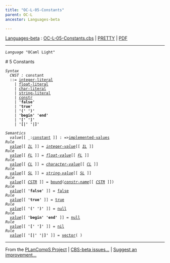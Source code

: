 ```yaml
---
title: "OC-L-05-Constants"
parent: OC-L
ancestor: Languages-beta

---
```


[Languages-beta] : [OC-L-05-Constants.cbs] \| [PRETTY] \| [PDF]


----
<div class="highlighter-rouge"><pre class="highlight"><code><i class="keyword">Language</i> <span id="Language_OCaml Light">"OCaml Light"</span></code></pre></div>
# <span id="SectionNumber_5">5</span> Constants

<div class="highlighter-rouge"><pre class="highlight"><code><i class="keyword">Syntax</i>
  <i class="keyword"></i><i class="var"><i class="var"><span id="VariableStem_CNST">CNST</span></i> :</i> <span class="syn-name"><span id="SyntaxName_constant">constant</span></span> 
  ::= <span class="syn-name"><a href="../OC-L-01-Lexical-Conventions/index.html#SyntaxName_integer-literal">integer-literal</a></span> 
    | <span class="syn-name"><a href="../OC-L-01-Lexical-Conventions/index.html#SyntaxName_float-literal">float-literal</a></span> 
    | <span class="syn-name"><a href="../OC-L-01-Lexical-Conventions/index.html#SyntaxName_char-literal">char-literal</a></span> 
    | <span class="syn-name"><a href="../OC-L-01-Lexical-Conventions/index.html#SyntaxName_string-literal">string-literal</a></span> 
    | <span class="syn-name"><a href="../OC-L-03-Names/index.html#SyntaxName_constr">constr</a></span>
    | <b class="atom">'false'</b>  
    | <b class="atom">'true'</b>  
    | <b class="atom">'('</b> <b class="atom">')'</b>  
    | <b class="atom">'begin'</b> <b class="atom">'end'</b>  
    | <b class="atom">'['</b> <b class="atom">']'</b>  
    | <b class="atom">'[|'</b> <b class="atom">'|]'</b></code></pre></div>
  
<div class="highlighter-rouge"><pre class="highlight"><code><i class="keyword">Semantics</i>
  <i class="sem-name"><span id="SemanticsName_value">value</span></i>[[ _:<span class="syn-name"><a href="#SyntaxName_constant">constant</a></span> ]] : =><span class="name"><a href="../OC-L-02-Values/index.html#Name_implemented-values">implemented-values</a></span>
<i class="keyword">Rule</i>
  <i class="sem-name"><a href="#SemanticsName_value">value</a></i>[[ <span id="Variable83_IL"><i class="var"><a href="../OC-L-01-Lexical-Conventions/index.html#VariableStem_IL">IL</a></i></span> ]] = <i class="sem-name"><a href="../OC-L-01-Lexical-Conventions/index.html#SemanticsName_integer-value">integer-value</a></i>[[ <a href="#Variable83_IL"><i class="var">IL</i></a> ]]
<i class="keyword">Rule</i>
  <i class="sem-name"><a href="#SemanticsName_value">value</a></i>[[ <span id="Variable112_FL"><i class="var"><a href="../OC-L-01-Lexical-Conventions/index.html#VariableStem_FL">FL</a></i></span> ]] = <i class="sem-name"><a href="../OC-L-01-Lexical-Conventions/index.html#SemanticsName_float-value">float-value</a></i>[[ <a href="#Variable112_FL"><i class="var">FL</i></a> ]]
<i class="keyword">Rule</i>
  <i class="sem-name"><a href="#SemanticsName_value">value</a></i>[[ <span id="Variable141_CL"><i class="var"><a href="../OC-L-01-Lexical-Conventions/index.html#VariableStem_CL">CL</a></i></span> ]] = <i class="sem-name"><a href="../OC-L-01-Lexical-Conventions/index.html#SemanticsName_character-value">character-value</a></i>[[ <a href="#Variable141_CL"><i class="var">CL</i></a> ]]
<i class="keyword">Rule</i>
  <i class="sem-name"><a href="#SemanticsName_value">value</a></i>[[ <span id="Variable170_SL"><i class="var"><a href="../OC-L-01-Lexical-Conventions/index.html#VariableStem_SL">SL</a></i></span> ]] = <i class="sem-name"><a href="../OC-L-01-Lexical-Conventions/index.html#SemanticsName_string-value">string-value</a></i>[[ <a href="#Variable170_SL"><i class="var">SL</i></a> ]]
<i class="keyword">Rule</i>
  <i class="sem-name"><a href="#SemanticsName_value">value</a></i>[[ <span id="Variable199_CSTR"><i class="var"><a href="../OC-L-03-Names/index.html#VariableStem_CSTR">CSTR</a></i></span> ]] = <span class="name"><a href="../../../../../Funcons-beta/Computations/Normal/Binding/index.html#Name_bound">bound</a></span>(<i class="sem-name"><a href="../OC-L-03-Names/index.html#SemanticsName_constr-name">constr-name</a></i>[[ <a href="#Variable199_CSTR"><i class="var">CSTR</i></a> ]])
<i class="keyword">Rule</i>
  <i class="sem-name"><a href="#SemanticsName_value">value</a></i>[[ <b class="atom">'false'</b> ]] = <span class="name"><a href="../../../../../Funcons-beta/Values/Primitive/Booleans/index.html#Name_false">false</a></span>
<i class="keyword">Rule</i>
  <i class="sem-name"><a href="#SemanticsName_value">value</a></i>[[ <b class="atom">'true'</b> ]] = <span class="name"><a href="../../../../../Funcons-beta/Values/Primitive/Booleans/index.html#Name_true">true</a></span>
<i class="keyword">Rule</i>
  <i class="sem-name"><a href="#SemanticsName_value">value</a></i>[[ <b class="atom">'('</b> <b class="atom">')'</b> ]] = <span class="name"><a href="../../../../../Funcons-beta/Values/Primitive/Null/index.html#Name_null">null</a></span>
<i class="keyword">Rule</i>
  <i class="sem-name"><a href="#SemanticsName_value">value</a></i>[[ <b class="atom">'begin'</b> <b class="atom">'end'</b> ]] = <span class="name"><a href="../../../../../Funcons-beta/Values/Primitive/Null/index.html#Name_null">null</a></span>
<i class="keyword">Rule</i>
  <i class="sem-name"><a href="#SemanticsName_value">value</a></i>[[ <b class="atom">'['</b> <b class="atom">']'</b> ]] = <span class="name"><a href="../../../../../Funcons-beta/Values/Composite/Lists/index.html#Name_nil">nil</a></span>
<i class="keyword">Rule</i>
  <i class="sem-name"><a href="#SemanticsName_value">value</a></i>[[ <b class="atom">'[|'</b> <b class="atom">'|]'</b> ]] = <span class="name"><a href="../../../../../Funcons-beta/Values/Composite/Vectors/index.html#Name_vector">vector</a></span>( )</code></pre></div>

  

[Funcons-beta]: /CBS-beta/docs/Funcons-beta
  "FUNCONS-BETA"
[Unstable-Funcons-beta]: /CBS-beta/docs/Unstable-Funcons-beta
  "UNSTABLE-FUNCONS-BETA"
[Languages-beta]: /CBS-beta/docs/Languages-beta
  "LANGUAGES-BETA"
[Unstable-Languages-beta]: /CBS-beta/docs/Unstable-Languages-beta
  "UNSTABLE-LANGUAGES-BETA"
[CBS-beta]: /CBS-beta
  "CBS-BETA"
[OC-L-05-Constants.cbs]: https://github.com/plancomps/CBS-beta/blob/math/Languages-beta/OCaml-Light/OC-L-cbs/OC-L/OC-L-05-Constants/OC-L-05-Constants.cbs
  "CBS SOURCE FILE ON GITHUB"
[PLAIN]: /CBS-beta/docs/Languages-beta/OCaml-Light/OC-L-cbs/OC-L/OC-L-05-Constants
  "CBS SOURCE WEB PAGE"
[PRETTY]: /CBS-beta/math/Languages-beta/OCaml-Light/OC-L-cbs/OC-L/OC-L-05-Constants
  "CBS-KATEX WEB PAGE"
[PDF]: https://github.com/plancomps/CBS-beta/blob/math/Languages-beta/OCaml-Light/OC-L-cbs/OC-L/OC-L-05-Constants/OC-L-05-Constants.pdf
  "CBS-LATEX PDF FILE"
[PLanCompS Project]: https://plancomps.github.io
  "PROGRAMMING LANGUAGE COMPONENTS AND SPECIFICATIONS PROJECT HOME PAGE"

____

From the [PLanCompS Project] | [CBS-beta issues...] | [Suggest an improvement...]

[CBS-beta issues...]: https://github.com/plancomps/CBS-beta/issues
   "CBS-BETA ISSUE REPORTS ON GITHUB"
 [Suggest an improvement...]: mailto:plancomps@gmail.com?Subject=CBS-beta%20-%20comment&Body=Re%3A%20CBS-beta%20specification%20at%20OC-L/OC-L-05-Constants/OC-L-05-Constants.cbs%0A%0AComment/Query/Issue/Suggestion%3A%0A%0A%0ASignature%3A%0A
   "GENERATE AN EMAIL TEMPLATE"
